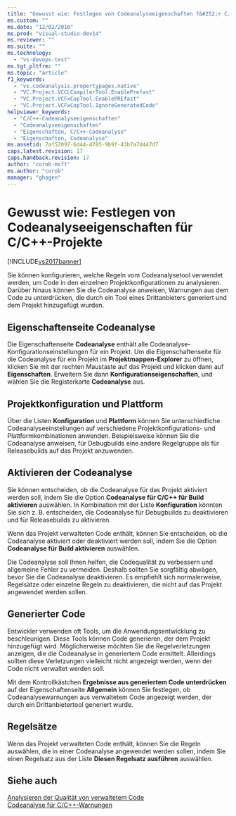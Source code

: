 ```yaml
---
title: "Gewusst wie: Festlegen von Codeanalyseeigenschaften f&#252;r C/C++-Projekte | Microsoft Docs"
ms.custom: ""
ms.date: "12/02/2016"
ms.prod: "visual-studio-dev14"
ms.reviewer: ""
ms.suite: ""
ms.technology: 
  - "vs-devops-test"
ms.tgt_pltfrm: ""
ms.topic: "article"
f1_keywords: 
  - "vs.codeanalysis.propertypages.native"
  - "VC.Project.VCCLCompilerTool.EnablePrefast"
  - "VC.Project.VCFxCopTool.EnablePREfast"
  - "VC.Project.VCFxCopTool.IgnoreGeneratedCode"
helpviewer_keywords: 
  - "C/C++-Codeanalyseeigenschaften"
  - "Codeanalyseeigenschaften"
  - "Eigenschaften, C/C++-Codeanalyse"
  - "Eigenschaften, Codeanalyse"
ms.assetid: 7af52097-6d44-4785-9b9f-43b7a7d447d7
caps.latest.revision: 17
caps.handback.revision: 17
author: "corob-msft"
ms.author: "corob"
manager: "ghogen"
---
```

# Gewusst wie: Festlegen von Codeanalyseeigenschaften f&#252;r C/C++-Projekte
[!INCLUDE[vs2017banner](../code-quality/includes/vs2017banner.md)]

Sie können konfigurieren, welche Regeln vom Codeanalysetool verwendet werden, um Code in den einzelnen Projektkonfigurationen zu analysieren.  Darüber hinaus können Sie die Codeanalyse anweisen, Warnungen aus dem Code zu unterdrücken, die durch ein Tool eines Drittanbieters generiert und dem Projekt hinzugefügt wurden.  
  
## Eigenschaftenseite Codeanalyse  
 Die Eigenschaftenseite **Codeanalyse** enthält alle Codeanalyse\-Konfigurationseinstellungen für ein Projekt.  Um die Eigenschaftenseite für die Codeanalyse für ein Projekt im **Projektmappen\-Explorer** zu öffnen, klicken Sie mit der rechten Maustaste auf das Projekt und klicken dann auf **Eigenschaften**.  Erweitern Sie dann **Konfigurationseigenschaften**, und wählen Sie die Registerkarte **Codeanalyse** aus.  
  
## Projektkonfiguration und Plattform  
 Über die Listen **Konfiguration** und **Plattform** können Sie unterschiedliche Codeanalyseeinstellungen auf verschiedene Projektkonfigurations\- und Plattformkombinationen anwenden.  Beispielsweise können Sie die Codeanalyse anweisen, für Debugbuilds eine andere Regelgruppe als für Releasebuilds auf das Projekt anzuwenden.  
  
## Aktivieren der Codeanalyse  
 Sie können entscheiden, ob die Codeanalyse für das Projekt aktiviert werden soll, indem Sie die Option **Codeanalyse für C\/C\+\+ für Build aktivieren** auswählen.  In Kombination mit der Liste **Konfiguration** könnten Sie sich z. B. entscheiden, die Codeanalyse für Debugbuilds zu deaktivieren und für Releasebuilds zu aktivieren.  
  
 Wenn das Projekt verwalteten Code enthält, können Sie entscheiden, ob die Codeanalyse aktiviert oder deaktiviert werden soll, indem Sie die Option **Codeanalyse für Build aktivieren** auswählen.  
  
 Die Codeanalyse soll Ihnen helfen, die Codequalität zu verbessern und allgemeine Fehler zu vermeiden.  Deshalb sollten Sie sorgfältig abwägen, bevor Sie die Codeanalyse deaktivieren.  Es empfiehlt sich normalerweise, Regelsätze oder einzelne Regeln zu deaktivieren, die nicht auf das Projekt angewendet werden sollen.  
  
## Generierter Code  
 Entwickler verwenden oft Tools, um die Anwendungsentwicklung zu beschleunigen.  Diese Tools können Code generieren, der dem Projekt hinzugefügt wird.  Möglicherweise möchten Sie die Regelverletzungen anzeigen, die die Codeanalyse in generiertem Code ermittelt.  Allerdings sollten diese Verletzungen vielleicht nicht angezeigt werden, wenn der Code nicht verwaltet werden soll.  
  
 Mit dem Kontrollkästchen **Ergebnisse aus generiertem Code unterdrücken** auf der Eigenschaftenseite **Allgemein** können Sie festlegen, ob Codeanalysewarnungen aus verwaltetem Code angezeigt werden, der durch ein Drittanbietertool generiert wurde.  
  
## Regelsätze  
 Wenn das Projekt verwalteten Code enthält, können Sie die Regeln auswählen, die in einer Codeanalyse angewendet werden sollen, indem Sie einen Regelsatz aus der Liste **Diesen Regelsatz ausführen** auswählen.  
  
## Siehe auch  
 [Analysieren der Qualität von verwaltetem Code](../code-quality/analyzing-managed-code-quality-by-using-code-analysis.md)   
 [Codeanalyse für C\/C\+\+\-Warnungen](../code-quality/code-analysis-for-c-cpp-warnings.md)
